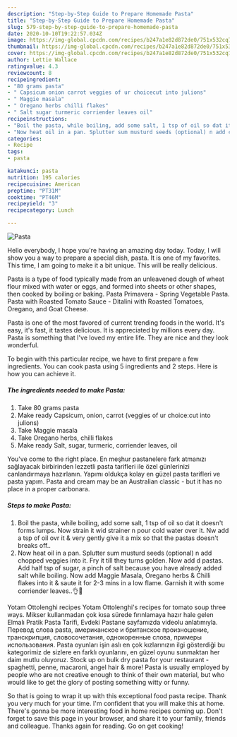```yaml
---
description: "Step-by-Step Guide to Prepare Homemade Pasta"
title: "Step-by-Step Guide to Prepare Homemade Pasta"
slug: 579-step-by-step-guide-to-prepare-homemade-pasta
date: 2020-10-10T19:22:57.034Z
image: https://img-global.cpcdn.com/recipes/b247a1e82d872de0/751x532cq70/pasta-recipe-main-photo.jpg
thumbnail: https://img-global.cpcdn.com/recipes/b247a1e82d872de0/751x532cq70/pasta-recipe-main-photo.jpg
cover: https://img-global.cpcdn.com/recipes/b247a1e82d872de0/751x532cq70/pasta-recipe-main-photo.jpg
author: Lettie Wallace
ratingvalue: 4.3
reviewcount: 8
recipeingredient:
- "80 grams pasta"
- " Capsicum onion carrot veggies of ur choicecut into julions"
- " Maggie masala"
- " Oregano herbs chilli flakes"
- " Salt sugar turmeric corriender leaves oil"
recipeinstructions:
- "Boil the pasta, while boiling, add some salt, 1 tsp of oil so dat it doesn&#39;t forms lumps. Now strain it wid strainer n pour cold water over it. Nw add a tsp of oil ovr it &amp; very gently give it a mix so that the pastas doesn&#39;t breaks off.."
- "Now heat oil in a pan. Splutter sum musturd seeds (optional) n add chopped veggies into it. Fry it till they turns golden. Now add d pastas. Add half tsp of sugar, a pinch of salt because you have already added salt while boiling. Now add Maggie Masala, Oregano herbs &amp; Chilli flakes into it &amp; saute it for 2-3 mins in a low flame. Garnish it with some corriender leaves..👌🙏"
categories:
- Recipe
tags:
- pasta

katakunci: pasta 
nutrition: 195 calories
recipecuisine: American
preptime: "PT31M"
cooktime: "PT46M"
recipeyield: "3"
recipecategory: Lunch

---
```



![Pasta](https://img-global.cpcdn.com/recipes/b247a1e82d872de0/751x532cq70/pasta-recipe-main-photo.jpg)

Hello everybody, I hope you're having an amazing day today. Today, I will show you a way to prepare a special dish, pasta. It is one of my favorites. This time, I am going to make it a bit unique. This will be really delicious.

Pasta is a type of food typically made from an unleavened dough of wheat flour mixed with water or eggs, and formed into sheets or other shapes, then cooked by boiling or baking. Pasta Primavera - Spring Vegetable Pasta. Pasta with Roasted Tomato Sauce - Ditalini with Roasted Tomatoes, Oregano, and Goat Cheese.

Pasta is one of the most favored of current trending foods in the world. It's easy, it's fast, it tastes delicious. It is appreciated by millions every day. Pasta is something that I've loved my entire life. They are nice and they look wonderful.


To begin with this particular recipe, we have to first prepare a few ingredients. You can cook pasta using 5 ingredients and 2 steps. Here is how you can achieve it.

<!--inarticleads1-->

##### The ingredients needed to make Pasta:

1. Take 80 grams pasta
1. Make ready  Capsicum, onion, carrot (veggies of ur choice:cut into julions)
1. Take  Maggie masala
1. Take  Oregano herbs, chilli flakes
1. Make ready  Salt, sugar, turmeric, corriender leaves, oil


You&#39;ve come to the right place. En meşhur pastanelere fark atmanızı sağlayacak birbirinden lezzetli pasta tarifleri ile özel günlerinizi canlandırmaya hazırlanın. Yapımı oldukça kolay en güzel pasta tarifleri ve pasta yapım. Pasta and cream may be an Australian classic - but it has no place in a proper carbonara. 

<!--inarticleads2-->

##### Steps to make Pasta:

1. Boil the pasta, while boiling, add some salt, 1 tsp of oil so dat it doesn&#39;t forms lumps. Now strain it wid strainer n pour cold water over it. Nw add a tsp of oil ovr it &amp; very gently give it a mix so that the pastas doesn&#39;t breaks off..
1. Now heat oil in a pan. Splutter sum musturd seeds (optional) n add chopped veggies into it. Fry it till they turns golden. Now add d pastas. Add half tsp of sugar, a pinch of salt because you have already added salt while boiling. Now add Maggie Masala, Oregano herbs &amp; Chilli flakes into it &amp; saute it for 2-3 mins in a low flame. Garnish it with some corriender leaves..👌🙏


Yotam Ottolenghi recipes Yotam Ottolenghi&#39;s recipes for tomato soup three ways. Mikser kullanmadan çok kısa sürede fırınlamaya hazır hale gelen Elmalı Pratik Pasta Tarifi, Evdeki Pastane sayfamızda videolu anlatımıyla. Перевод слова pasta, американское и британское произношение, транскрипция, словосочетания, однокоренные слова, примеры использования. Pasta oyunları işin aslı en çok kızlarınızın ilgi gösterdiği bu kategorimiz de sizlere en farklı oyunlarını, en güzel oyunu sunmaktan her daim mutlu oluyoruz. Stock up on bulk dry pasta for your restaurant - spaghetti, penne, macaroni, angel hair &amp; more! Pasta is usually employed by people who are not creative enough to think of their own material, but who would like to get the glory of posting something witty or funny. 

So that is going to wrap it up with this exceptional food pasta recipe. Thank you very much for your time. I'm confident that you will make this at home. There's gonna be more interesting food in home recipes coming up. Don't forget to save this page in your browser, and share it to your family, friends and colleague. Thanks again for reading. Go on get cooking!
